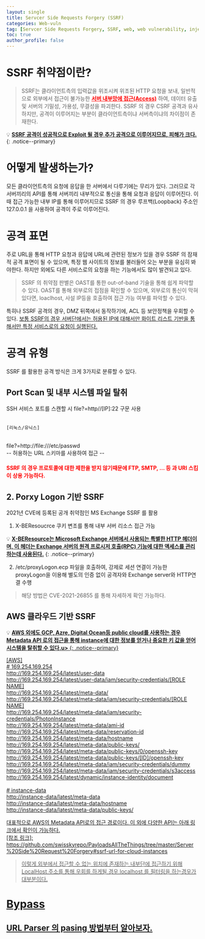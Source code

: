 ```yaml
---
layout: single
title: Servcer Side Requests Forgery (SSRF)
categories: Web-vuln
tag: [Servcer Side Requests Forgery, SSRF, web, web vulnerability, injection]
toc: true
author_profile: false
---
```


# SSRF 취약점이란?

> SSRF는 클라이언트측의 입력값을 위조시켜 위조된 HTTP 요청을 보내, 일반적으로 외부에서 접근이 불가능한 **<u style="color:red;">서버 내부망에 접근(Access)</u>** 하여, 데이터 유출 및 서버의 기밀성, 가용성, 무결성을 파괴한다. SSRF 의 경우 CSRF 공격과 유사하지만, 공격이 이루어지는 부분이 클라이언트측이냐 서버측이냐의 차이점이 존재한다. 

💡 **<u>SSRF 공격이 성공적으로 Exploit 될 경우 추가 공격으로 이루어지므로, 피해가 크다.</u>** 
{: .notice--primary} 

# 어떻게 발생하는가?
모든 클라이언트측의 요청에 응답을 한 서버에서 다루기에는 무리가 있다. 그러므로 각 서버끼리의 API를 통해 서버끼리 내부적으로 통신을 통해 요청과 응답이 이루어진다. 이때 접근 가능한 내부 IP를 통해 이루어지므로 SSRF 의 경우 루프백(Loopback) 주소인 127.0.0.1 을 사용하여 공격이 주로 이루어진다.

# 공격 표면
주로 URL을 통해 HTTP 요청과 응답에 URL에 관련된 정보가 있을 경우 SSRF 의 잠재적 공격 표면이 될 수 있으며, 특정 웹 사이트의 정보를 불러들어 오는 부분을 유심히 봐야한다.
하지만 외에도 다른 서비스로의 요청을 하는 기능에서도 많이 발견되고 있다.

> SSRF 의 취약점 판별은 OAST를 통한 out-of-band 기술을 통해 쉽게 파악할 수 있다. OAST를 통해 외부로의 접점을 확인할 수 있으며, 외부로의 통신이 막혀 있다면, loaclhost, 사설 IP등을 호출하여 접근 가능 여부를 파악할 수 있다.

특히나 SSRF 공격의 경우, DMZ 뒤쪽에서 동작하기에, ACL 등 보안정책을 우회할 수 있다.
<u sytle="color:red;">보통 SSRF의 경우 서버단에서는 허용된 IP에 대해서만 화이트 리스트 기반을 통해서만 특정 서비스로의 요청이 실행된다.</u>

# 공격 유형
SSRF 를 활용한 공격 방식은 크게 3가지로 분류할 수 있다.
## Port Scan 및 내부 시스템 파일 탈취

<div class="notice">
    SSH 서비스 포트를 스캔할 시 file?=http//[IP]:22  구문 사용<br><br>

    [리눅스/유닉스]
<br>
    file?=http://file:///etc/passwd
<br>
    -- 허용하는 URL 스키마를 사용하여 접근 --
<br>
  <h4 style="color:red;">SSRF 의 경우 프로토콜에 대한 제한을 받지 않기때문에 FTP, SMTP, … 등 과 URI 스킴이 상용 가능하다.</h4>
</div>

## 2. Porxy Logon 기반 SSRF
2021년 CVE에 등록된 공개 취약점인 MS Exchange SSRF 를 활용
1. X-BEResoucrce 쿠키 변조를 통해 내부 서버 리소스 접근 가능

💡 **<u>X-BEResource는 Microsoft Exchange 서버에서 사용되는 특별한 HTTP 헤더이며, 이 헤더는 Exchange 서버의 원격 프로시저 호출(RPC) 기능에 대한 액세스를 관리하는데 사용된다.</u>** 
{: .notice--primary} 

2. /etc/proxyLogon.ecp 파일을 호출하여, 강제로 세션 연결이 가능한 proxyLogon을 이용해 별도의 인증 없이 공격자와 Exchange server와 HTTP연결 수행

> 해당 방법은 CVE-2021-26855 를 통해 자세하게 확인 가능하다.

## AWS 클라우드 기반 SSRF

💡 **<u>AWS 외에도 GCP, Azre, Digital Ocean등 public cloud를 사용하는 경우 Metadata API 로의 접근을 통해 instance에 대한 정보를 얻거나 중요한 키 값을 얻어 시스템을 탈취할 수 있다.u>** 
{: .notice--primary} 

<div class="notice">
  [AWS]<br>
# 169.254.169.254<br>
http://169.254.169.254/latest/user-data<br>
http://169.254.169.254/latest/user-data/iam/security-credentials/[ROLE NAME]<br>
http://169.254.169.254/latest/meta-data/<br>
http://169.254.169.254/latest/meta-data/iam/security-credentials/[ROLE NAME]<br>
http://169.254.169.254/latest/meta-data/iam/security-credentials/PhotonInstance<br>
http://169.254.169.254/latest/meta-data/ami-id<br>
http://169.254.169.254/latest/meta-data/reservation-id<br>
http://169.254.169.254/latest/meta-data/hostname<br>
http://169.254.169.254/latest/meta-data/public-keys/<br>
http://169.254.169.254/latest/meta-data/public-keys/0/openssh-key<br>
http://169.254.169.254/latest/meta-data/public-keys/[ID]/openssh-key<br>
http://169.254.169.254/latest/meta-data/iam/security-credentials/dummy<br>
http://169.254.169.254/latest/meta-data/iam/security-credentials/s3access<br>
http://169.254.169.254/latest/dynamic/instance-identity/document<br>
<br>
# instance-data<br>
http://instance-data/latest/meta-data<br>
http://instance-data/latest/meta-data/hostname<br>
http://instance-data/latest/meta-data/public-keys/
</div>

대표적으로 AWS의 Metadata API로의 접근 경로이다. 이 외에 다양한 API는 아래 링크에서 
확인이 가능하다.    
[참조 링크]: https://github.com/swisskyrepo/PayloadsAllTheThings/tree/master/Server%20Side%20Request%20Forgery#ssrf-url-for-cloud-instances

> 이렇게 외부에서 접근할 수 없는 위치에 존재하는 내부단에 접근하기 위해 LocalHost 주소를 통해 우회를  하게될 경우 localhost 를 필터링을 하는경우가 대부분이다. 

# Bypass  
## URL Parser 의 pasing 방법부터 알아보자.
